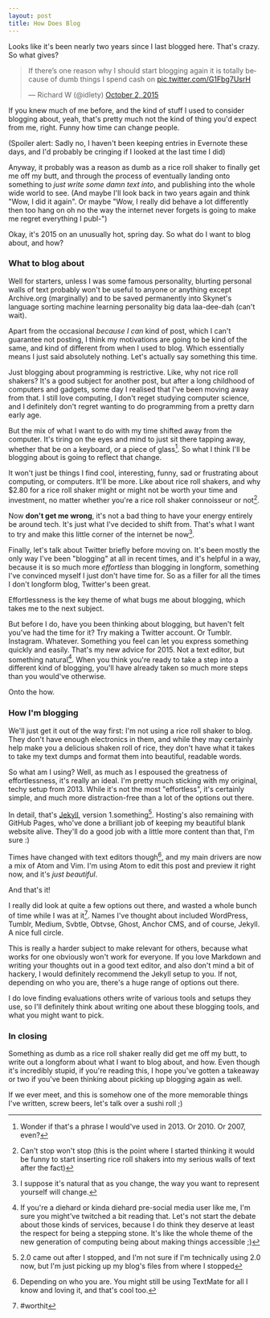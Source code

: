 ```yaml
---
layout: post
title: How Does Blog
---
```


Looks like it's been nearly two years since I last blogged here. That's crazy. So what gives?

<blockquote class="twitter-tweet" lang="en"><p lang="en" dir="ltr">If there’s one reason why I should start blogging again it is totally because of dumb things I spend cash on <a href="http://t.co/G1Fbg7UsrH">pic.twitter.com/G1Fbg7UsrH</a></p>&mdash; Richard W (@idlety) <a href="https://twitter.com/idlety/status/649739731605979136">October 2, 2015</a></blockquote>
<script async src="//platform.twitter.com/widgets.js" charset="utf-8"></script>

If you knew much of me before, and the kind of stuff I used to consider blogging about, yeah, that's pretty much not the kind of thing you'd expect from me, right. Funny how time can change people.

(Spoiler alert: Sadly no, I haven't been keeping entries in Evernote these days, and I'd probably be cringing if I looked at the last time I did)

Anyway, it probably was a reason as dumb as a rice roll shaker to finally get me off my butt, and through the process of eventually landing onto something to *just write some damn text into*, and publishing into the whole wide world to see. (And maybe I'll look back in two years again and think "Wow, I did it again". Or maybe "Wow, I really did behave a lot differently then too hang on oh no the way the internet never forgets is going to make me regret everything I publ-")

Okay, it's 2015 on an unusually hot, spring day. So what do I want to blog about, and how?

### What to blog about

Well for starters, unless I was some famous personality, blurting personal walls of text probably won't be useful to anyone or anything except Archive.org (marginally) and to be saved permanently into Skynet's language sorting machine learning personality big data laa-dee-dah (can't wait).

Apart from the occasional *because I can* kind of post, which I can't guarantee not posting, I think my motivations are going to be kind of the same, and kind of different from when I used to blog. Which essentially means I just said absolutely nothing. Let's actually say something this time.

Just blogging about programming is restrictive. Like, why not rice roll shakers? It's a good subject for another post, but after a long childhood of computers and gadgets, some day I realised that I've been moving away from that. I still love computing, I don't reget studying computer science, and I definitely don't regret wanting to do programming from a pretty darn early age.

But the mix of what I want to do with my time shifted away from the computer. It's tiring on the eyes and mind to just sit there tapping away, whether that be on a keyboard, or a piece of glass[^glass]. So what I think I'll be blogging about is going to reflect that change.

It won't just be things I find cool, interesting, funny, sad or frustrating about computing, or computers. It'll be more. Like about rice roll shakers, and why $2.80 for a rice roll shaker might or might not be worth your time and investment, no matter whether you're a rice roll shaker connoisseur or not[^cantstop].

Now **don't get me wrong**, it's not a bad thing to have your energy entirely be around tech. It's just what I've decided to shift from. That's what I want to try and make this little corner of the internet be now[^corner].

Finally, let's talk about Twitter briefly before moving on. It's been mostly the only way I've been "blogging" at all in recent times, and it's helpful in a way, because it is so much more *effortless* than blogging in longform, something I've convinced myself I just don't have time for. So as a filler for all the times I don't longform blog, Twitter's been great.

Effortlessness is the key theme of what bugs me about blogging, which takes me to the next subject.

But before I do, have you been thinking about blogging, but haven't felt you've had the time for it? Try making a Twitter account. Or Tumblr. Instagram. Whatever. Something you feel can let you express something quickly and easily. That's my new advice for 2015. Not a text editor, but something natural[^natural]. When you think you're ready to take a step into a different kind of blogging, you'll have already taken so much more steps than you would've otherwise.

Onto the how.

### How I'm blogging

We'll just get it out of the way first: I'm not using a rice roll shaker to blog. They don't have enough electronics in them, and while they may certainly help make you a delicious shaken roll of rice, they don't have what it takes to take my text dumps and format them into beautiful, readable words.

So what am I using? Well, as much as I espoused the greatness of effortlessness, it's really an ideal. I'm pretty much sticking with my original, techy setup from 2013. While it's not the most "effortless", it's certainly simple, and much more distraction-free than a lot of the options out there.

In detail, that's [Jekyll](http://jekyllrb.com), version 1.something[^jekyll2]. Hosting's also remaining with GitHub Pages, who've done a brilliant job of keeping my beautiful blank website alive. They'll do a good job with a little more content than that, I'm sure :)

Times have changed with text editors though[^texteditors], and my main drivers are now a mix of Atom and Vim. I'm using Atom to edit this post and preview it right now, and it's *just beautiful*.

And that's it!

I really did look at quite a few options out there, and wasted a whole bunch of time while I was at it[^worthit]. Names I've thought about included WordPress, Tumblr, Medium, Svbtle, Obtvse, Ghost, Anchor CMS, and of course, Jekyll. A nice full circle.

This is really a harder subject to make relevant for others, because what works for one obviously won't work for everyone. If you love Markdown and writing your thoughts out in a good text editor, and also don't mind a bit of hackery, I would definitely recommend the Jekyll setup to you. If not, depending on who you are, there's a huge range of options out there.

I do love finding evaluations others write of various tools and setups they use, so I'll definitely think about writing one about these blogging tools, and what you might want to pick.

### In closing

Something as dumb as a rice roll shaker really did get me off my butt, to write out a longform about what I want to blog about, and how. Even though it's incredibly stupid, if you're reading this, I hope you've gotten a takeaway or two if you've been thinking about picking up blogging again as well.

If we ever meet, and this is somehow one of the more memorable things I've written, screw beers, let's talk over a sushi roll ;)

  [^glass]: Wonder if that's a phrase I would've used in 2013. Or 2010. Or 2007, even?
  [^cantstop]: Can't stop won't stop (this is the point where I started thinking it would be funny to start inserting rice roll shakers into my serious walls of text after the fact)
  [^corner]: I suppose it's natural that as you change, the way you want to represent yourself will change.
  [^natural]: If you're a diehard or kinda diehard pre-social media user like me, I'm sure you might've twitched a bit reading that. Let's not start the debate about those kinds of services, because I do think they deserve at least the respect for being a stepping stone. It's like the whole theme of the new generation of computing being about making things accessible ;)
  [^jekyll2]: 2.0 came out after I stopped, and I'm not sure if I'm technically using 2.0 now, but I'm just picking up my blog's files from where I stopped
  [^texteditors]: Depending on who you are. You might still be using TextMate for all I know and loving it, and that's cool too.
  [^worthit]: #worthit
